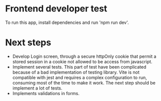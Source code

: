 # Frontend developer test

To run this app, install dependencies and run 'npm run dev'.

# Next steps

- Develop Login screen, through a secure httpOnly cookie that permit a stored session in a cookie not allowed to be access from javascript.
- Implement several tests. This part of test have been complicated because of a bad implementation of testing library. Vite is not compatible with jest and requires a complex configuration to run, consuming most of the time to make it work. The next step should be implement a lot of tests.
- Implements validations in forms.

